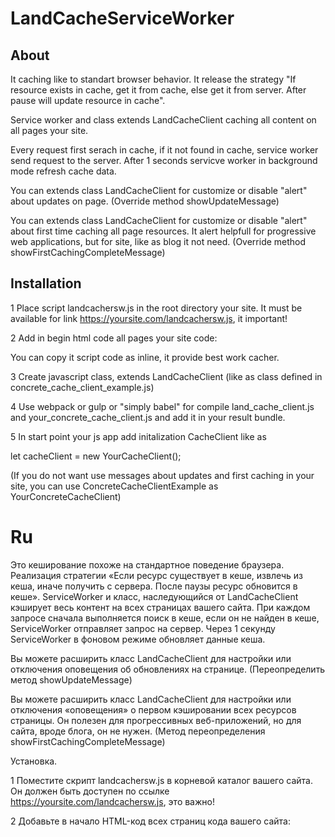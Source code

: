 # LandCacheServiceWorker

## About
It caching like to standart browser behavior.
It release the strategy "If resource exists in cache, get it from cache, else get it from server. After pause  will  update resource in cache".

Service worker and class extends LandCacheClient caching all content on all pages your site.

Every request first serach in cache, if it not found in cache, service worker send request to the server.
After 1 seconds servicve worker in background mode refresh cache data.

You can extends class LandCacheClient for customize or disable "alert" about updates on page.
(Override method showUpdateMessage)

You can extends class LandCacheClient for customize or disable "alert" about first time caching all page resources.
It alert helpfull for progressive web applications, but for site, like as blog it not need.
(Override method showFirstCachingCompleteMessage)

## Installation

1 Place script landcachersw.js in the root directory your site.
It must be available for link https://yoursite.com/landcachersw.js, it important!

2 Add in begin html code all pages your site code:
  <script src="/js/landcacherswinstaller.js"></script>
You can copy it script code as inline, it provide best work cacher.

3 Create javascript class, extends LandCacheClient (like as class defined in concrete_cache_client_example.js)

4 Use webpack or gulp or "simply babel" for compile land_cache_client.js and  your_concrete_cache_client.js and add it 
in your result bundle. 

5 In start point your js app add initalization CacheClient like as 

  let cacheClient = new YourCacheClient();
  
(If you do not want use messages about updates and first caching in your site, you can use ConcreteCacheClientExample as YourConcreteCacheClient)



# Ru
Это кеширование похоже на стандартное поведение браузера. Реализация стратегии
«Если ресурс существует в кеше, извлечь из кеша, иначе получить с сервера.
После паузы ресурс обновится в кеше».
ServiceWorker и класс, наследующийся от LandCacheClient кэширует весь контент на всех страницах вашего сайта.
При каждом запросе сначала выполняется поиск в кеше, если он не найден в кеше, 
ServiceWorker отправляет запрос на сервер.
Через 1 секунду ServiceWorker в фоновом режиме обновляет данные кеша.

Вы можете расширить класс LandCacheClient для настройки или отключения оповещения об обновлениях на странице.
(Переопределить метод showUpdateMessage)

Вы можете расширить класс LandCacheClient для настройки или отключения «оповещения» о первом кэшировании
всех ресурсов страницы.
Он полезен для прогрессивных веб-приложений, но для сайта, вроде блога, он не нужен.
(Метод переопределения showFirstCachingCompleteMessage)

Установка.

1 Поместите скрипт landcachersw.js в корневой каталог вашего сайта.
Он должен быть доступен по ссылке https://yoursite.com/landcachersw.js, это важно!

2 Добавьте в начало HTML-код всех страниц кода вашего сайта:
<script src = "/js/landcacherswinstaller.js"></ script>

Вы можете скопировать код скрипта как встроенный, это обеспечит лучшую работу кэширования.


3 Создайте класс javascript, наследующийся от LandCacheClient 
(пример вы можете видеть в классе, определенном в concrete_cache_client_example.js)


4 Используйте webpack или gulp или «просто babel» для компиляции 
land_cache_client.js и your_concrete_cache_client.js 
и добавьте его в свой bundle.js или output.js.


5 В начальной точке вашего js-приложения добавьте инициализацию LandCacheClient как


let cacheClient = new YourCacheClient ();

(Если вы не хотите использовать сообщения об обновлениях и первом кэшировании на вашем сайте, 
вы можете использовать ConcreteCacheClientExample в качестве YourConcreteCacheClient).


